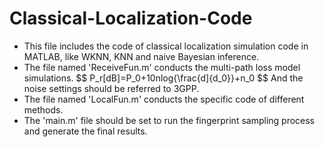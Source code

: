 # Classical-Localization-Code
+ This file includes the code of classical localization simulation code in MATLAB, like WKNN, KNN and naive Bayesian inference.
+ The file named 'ReceiveFun.m' conducts the multi-path loss model simulations. 
$$ P_r[dB]=P_0+10nlog{\frac{d]{d_0}}+n_0 $$
And the noise settings should be referred to 3GPP.
+ The file named 'LocalFun.m' conducts the specific code of different methods.
+ The 'main.m' file should be set to run the fingerprint sampling process and generate the final results.
